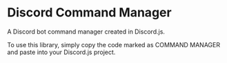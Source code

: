 # Discord Command Manager
 A Discord bot command manager created in Discord.js.

To use this library, simply copy the code marked as COMMAND MANAGER and paste into your Discord.js project.